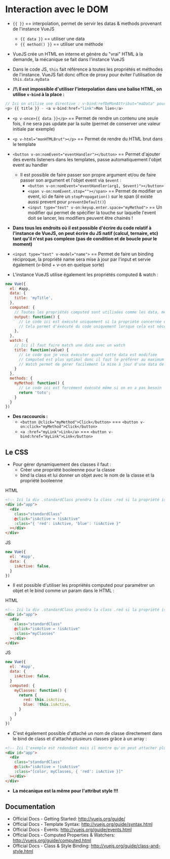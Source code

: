 # Interaction avec le DOM

* `{{ }}` == interpolation, permet de servir les datas & methods provenant de l'instance VueJS
  * `{{ data }}` == utiliser une data
  * `{{ method() }}` == utiliser une méthode

* VueJS crée un HTML en interne et génère du "vrai" HTML à la demande, la mécanique se fait dans l'instance VueJS
* Dans le code JS, `this` fait référence à toutes les propriétés et méthodes de l'instance. VueJS fait donc office de proxy pour éviter l'utilisation de `this.data.myData`
* __/!\ Il est impossible d'utiliser l'interpolation dans une balise HTML, on utilise `v-bind` à la place :__

```js
// Ici on utilise une directive : v-bind:refDeMonAttribut="maData" pour rendre l'intérieur de la balise dynamique
<p> {{ title }} - <a v-bind:href="link">Mon lien</a>
```
* `<p v-once>{{ data }}</p>` == Permet de rendre un contenu une seule fois, il ne sera pas update par la suite (permet de conserver une valeur initiale par exemple)

* `<p v-html="monHTMLBrut"></p>` == Permet de rendre du HTML brut dans le template

* `<button v-on:nomEvent="eventHandler"></button>` == Permet d'ajouter des events listeners dans les templates, passe automatiquement l'objet event au handler
  * Il est possible de faire passer son propre argument et/ou de faire passer son argument et l'objet event via `$event` :
    * `<button v-on:nomEvent="eventHandler(arg1, $event)"></button>`
    * `<span v-on:nomEvent.stop=""></span>` == Permet de modifier un event, ici de faire un `stopPropagation()` sur le span (il existe aussi prevent pour `preventDefault()`)
    * `<input type="text" v-on:keyup.enter.space="myMethod">` == Un modifier qui permet de spécifier la touche sur laquelle l'event doit se lancer, les modifiers peuvent être chainés !

* __Dans tous les endroits où il est possible d'écrire du code relatif à l'instance de VueJS, on peut écrire du JS natif (calcul, ternaire, etc) tant qu'il n'est pas complexe (pas de condition et de boucle pour le moment)__

* `<input type="text" v-model="name">` == Permet de faire un binding réciproque, la propriété name sera mise à jour par l'input et servie également (v-bind + v-on en quelque sorte)

* L'instance VueJS utilise également les propriétés computed & watch :
```js
new Vue({
  el: #app,
  data: {
    title: 'myTitle',
  },
  computed: {
    // Toutes les propriétés computed sont utilisées comme les data, même si ce sont des fonctions
    output: function() {
      // Le code ici est éxécuté uniquement si la propriété concernée est updatée
      // Cela permet d'éxécuté du code uniquement lorsque cela est nécessaire !!!
    },
  },
  watch: {
    // Ici il faut faire match une data avec un watch
    title: function(value) {
      // Le code que je veux éxécuter quand cette data est modifiée
      // Computed est plus optimal donc il faut le préférer au maximum
      // Watch permet de gérer facilement la mise à jour d'une data de façon asynchrone
    }
  },
  methods: {
    myMethod: function() {
      // Le code ici est forcément éxécuté même si on en a pas besoin
      return 'toto';
    }
  }
})
```

* __Des raccourcis :__
  * `<button @click="myMethod">Click</button>` === `<button v-on:click="myMethod">Click</button>`
  * `<a :href="myLink">Link</a>` === `<button v-bind:href="myLink">Link</button>`

## Le CSS

* Pour gérer dynamiquement des classes il faut :
  * Créer une propriété booleenne pour la classe
  * bind la class et lui donner un objet avec le nom de la classe et la propriété booleenne

HTML

```html
<!-- Ici la div .standardClass prendra la class .red si la propriété isActive est true .blue si elle est fausse, en cliquant dessus on peut toggle la valeur -->
<div id="app">
  <div
    class="standardClass"
    @click="isActive = !isActive"
    :class="{ 'red': isActive, 'blue': !isActive }"
  ></div>
</div>
```
JS

```js
new Vue({
  el: '#app',
  data: {
    isActive: false,
  }
})
```

* Il est possible d'utiliser les propriétés computed pour paramétrer un objet et le bind comme un param dans le HTML :

HTML

```html
<!-- Ici la div .standardClass prendra la class .red si la propriété isActive est true .blue si elle est fausse, en cliquant dessus on peut toggle la valeur -->
<div id="app">
  <div
    class="standardClass"
    @click="isActive = !isActive"
    :class="myClasses"
  ></div>
</div>
```
JS

```js
new Vue({
  el: '#app',
  data: {
    isActive: false,
  }
  computed: {
    myClasses: function() {
      return {
        red: this.isActive,
        blue: !this.isActive,
      }
    }
  }
})
```

* C'est également possible d'attaché un nom de classe directement dans le bind de class et d'attaché plusieurs classes grâce à un array :
```html
<!-- Ici l'exemple est redondant mais il montre qu'on peut attacher plusieurs classes via plusieurs format : objet ou string, ici color vaut une string qui correspond à une classe CSS -->
<div id="app">
  <div
    class="standardClass"
    @click="isActive = !isActive"
    :class="[color, myClasses, { 'red': isActive }]"
  ></div>
</div>
```

* __La mécanique est la même pour l'attribut style !!!__

## Documentation

* Official Docs - Getting Started: http://vuejs.org/guide/
* Official Docs - Template Syntax: http://vuejs.org/guide/syntax.html
* Official Docs - Events: http://vuejs.org/guide/events.html
* Official Docs - Computed Properties & Watchers: http://vuejs.org/guide/computed.html
* Official Docs - Class & Style Binding: http://vuejs.org/guide/class-and-style.html